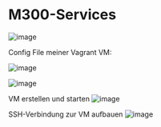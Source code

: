 # M300-Services
![image](https://github.com/norawrld/M300-Services/assets/87812697/b40aabf0-6ebe-473b-b6d2-c8bd764377f8)

Config File meiner Vagrant VM:

![image](https://github.com/norawrld/M300-Services/assets/87812697/908a5985-be41-4190-8300-de97573439e6)


![image](https://github.com/norawrld/M300-Services/assets/87812697/5ecda9aa-8b5c-4e1d-9cae-fd5c18e650a1)


VM erstellen und starten
![image](https://github.com/norawrld/M300-Services/assets/87812697/2d372448-039e-4503-9fcb-bcc23d08f094)


SSH-Verbindung zur VM aufbauen
![image](https://github.com/norawrld/M300-Services/assets/87812697/d77db202-3665-4340-b374-9858c1d27fbb)
